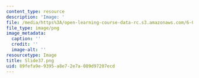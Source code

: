 ```yaml
---
content_type: resource
description: 'Image: '
file: /media/https%3A/open-learning-course-data-rc.s3.amazonaws.com/6-004-computation-structures-spring-2017/89fefa9e9395a8e72e7a089d97207ecd_Slide37.png
file_type: image/png
image_metadata:
  caption: ''
  credit: ''
  image-alt: ''
resourcetype: Image
title: Slide37.png
uid: 89fefa9e-9395-a8e7-2e7a-089d97207ecd
---
```

